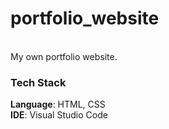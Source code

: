 # portfolio_website
<br>
My own portfolio website.
<br>

<h3>Tech Stack</h3>
  <b>Language</b>: HTML, CSS
<br>
  <b>IDE</b>: Visual Studio Code
